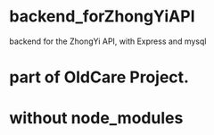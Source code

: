 # backend_forZhongYiAPI
backend for the ZhongYi API, with Express and mysql

# part of OldCare Project.

# without node_modules